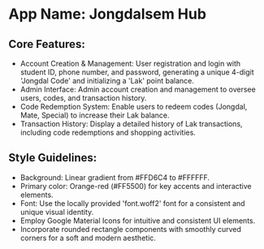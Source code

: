 # **App Name**: Jongdalsem Hub

## Core Features:

- Account Creation & Management: User registration and login with student ID, phone number, and password, generating a unique 4-digit 'Jongdal Code' and initializing a 'Lak' point balance.
- Admin Interface: Admin account creation and management to oversee users, codes, and transaction history.
- Code Redemption System: Enable users to redeem codes (Jongdal, Mate, Special) to increase their Lak balance.
- Transaction History: Display a detailed history of Lak transactions, including code redemptions and shopping activities.

## Style Guidelines:

- Background: Linear gradient from #FFD6C4 to #FFFFFF.
- Primary color: Orange-red (#FF5500) for key accents and interactive elements.
- Font: Use the locally provided 'font.woff2' font for a consistent and unique visual identity.
- Employ Google Material Icons for intuitive and consistent UI elements.
- Incorporate rounded rectangle components with smoothly curved corners for a soft and modern aesthetic.
